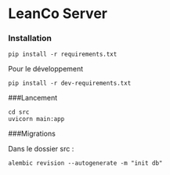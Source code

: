 # LeanCo Server

### Installation

```shell
pip install -r requirements.txt
```

Pour le développement
```shell
pip install -r dev-requirements.txt
```


###Lancement

````shell
cd src
uvicorn main:app
````

###Migrations

Dans le dossier src : 

```shell
alembic revision --autogenerate -m "init db"
```

```